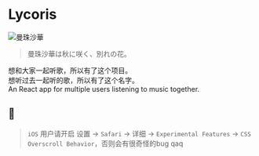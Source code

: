 # Lycoris

![曼珠沙華](https://i0.hdslb.com/bfs/archive/80481c09edb5134cc8e3ed73f66bb59669ba482c.jpg)

> 曼珠沙華は秋に咲く、別れの花。

想和大家一起听歌，所以有了这个项目。  
想听过去一起听的歌，所以有了这个名字。    
An React app for multiple users listening to music together.  

## 💐

> `iOS` 用户请开启 设置 -> `Safari` -> 详细 -> `Experimental Features` -> `CSS Overscroll Behavior`，否则会有很奇怪的bug qaq